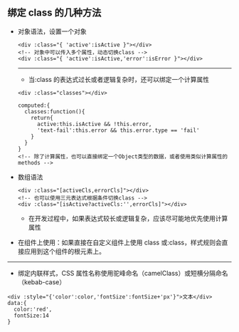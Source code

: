 ## 绑定 class 的几种方法

- 对象语法，设置一个对象

  ```
  <div :class="{ 'active':isActive }"></div>
  <!-- 对象中可以传入多个属性，动态切换class -->
  <div :class="{ 'active':isActive,'error':isError }"></div>
  ```

  ***

  - 当:class 的表达式过长或者逻辑复杂时，还可以绑定一个计算属性

  ```
  <div :class="classes"></div>

  computed:{
    classes:function(){
      return{
        active:this.isActive && !this.error,
        'text-fail':this.error && this.error.type == 'fail'
      }
    }
  }
  <!-- 除了计算属性，也可以直接绑定一个Object类型的数据，或者使用类似计算属性的methods -->
  ```

- 数组语法

  ```
  <div :class="[activeCls,errorCls]"></div>
  <!-- 也可以使用三元表达式根据条件切换class -->
  <div :class="[isActive?activeCls:'',errorCls]"></div>
  ```

  - 在开发过程中，如果表达式较长或逻辑复杂，应该尽可能地优先使用计算属性

- 在组件上使用：如果直接在自定义组件上使用 class 或:class，样式规则会直接应用到这个组件的根元素上。

---

- 绑定内联样式，CSS 属性名称使用驼峰命名（camelClass）或短横分隔命名（kebab-case）

```
<div :style="{'color':color,'fontSize':fontSize+'px'}">文本</div>
data:{
  color:'red',
  fontSize:14
}
```
